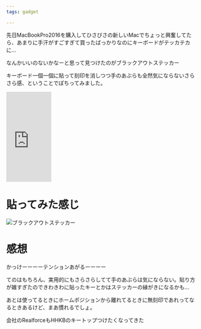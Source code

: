 ```yaml
---
tags: gadget

---
```



先日MacBookPro2016を購入してひさびさの新しいMacでちょっと興奮してたら、あまりに手汗がすごすぎて買ったばっかりなのにキーボードがテッカテカに…

なんかいいのないかなーと思って見つけたのがブラックアウトステッカー

キーボード一個一個に貼って刻印を消しつつ手のあぶらも全然気にならないさらさら感、ということでぽちってみました。

<iframe style="width:120px;height:240px;" marginwidth="0" marginheight="0" scrolling="no" frameborder="0" src="https://rcm-fe.amazon-adsystem.com/e/cm?ref=qf_sp_asin_til&t=tarossf-22&m=amazon&o=9&p=8&l=as1&IS1=1&detail=1&asins=B016QFX1F8&linkId=aa66d849d2b582bfc88de6649d414bed&bc1=ffffff&lt1=_blank&fc1=333333&lc1=0066c0&bg1=ffffff&f=ifr">
    </iframe>
    
# 貼ってみた感じ

![ブラックアウトステッカー](https://raw.githubusercontent.com/taross-f/taross-f.github.io/master/images/IMG_4407.JPG "ブラックアウトステッカー")

# 感想
かっけーーーーテンションあがるーーーー

てのはもちろん、実用的にもさらさらしてて手のあぶらは気にならない。貼り方が雑すぎたのできわきわに貼ったキーとかはステッカーの縁がきになるかも…

あとは使ってるときにホームポジションから離れてるときに無刻印であれってなるときあるけど、まあ慣れるでしょ。

会社のRealforceもHHKBのキートップつけたくなってきた
